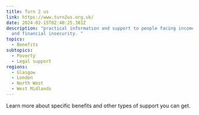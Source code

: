 ```yaml
---
title: Turn 2 us
link: https://www.turn2us.org.uk/
date: 2024-02-15T02:40:25.381Z
description: "practical information and support to people facing income shocks
  and financial insecurity. "
topics:
  - Benefits
subtopics:
  - Poverty
  - Legal support
regions:
  - Glasgow
  - London
  - North West
  - West Midlands
---
```


Learn more about specific benefits and other types of support you can get.
